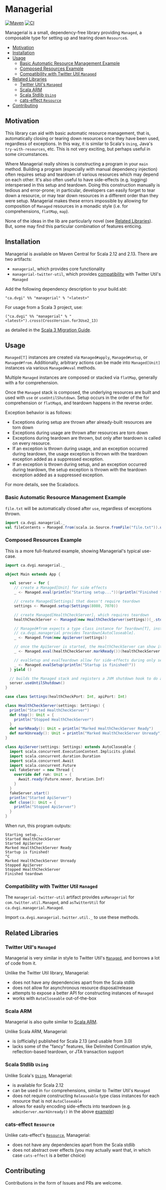 # Managerial
[![Maven](https://img.shields.io/maven-central/v/ca.dvgi/managerial_2.13?color=blue)](https://search.maven.org/search?q=g:ca.dvgi%20managerial) [![CI](https://img.shields.io/github/workflow/status/dvgica/managerial/Continuous%20Integration)](https://github.com/dvgica/managerial/actions)

Managerial is a small, dependency-free library providing `Managed`, a composable type for setting up and tearing down `Resource`s.

- [Motivation](#motivation)
- [Installation](#installation)
- [Usage](#usage)
  * [Basic Automatic Resource Management Example](#basic-automatic-resource-management-example)
  * [Composed Resources Example](#composed-resources-example)
  * [Compatibility with Twitter Util `Managed`](#compatibility-with-twitter-util-managed)
- [Related Libraries](#related-libraries)
  * [Twitter Util's `Managed`](#twitter-util-s--managed-)
  * [Scala ARM](#scala-arm)
  * [Scala Stdlib `Using`](#scala-stdlib--using-)
  * [cats-effect `Resource`](#cats-effect--resource-)
- [Contributing](#contributing)

## Motivation

This library can aid with basic automatic resource management, that is, automatically closing or tearing down resources once they have been used, regardless of exceptions. In this way, it is similar to Scala's `Using`, Java's `try-with-resources`, etc. This is not very exciting, but perhaps useful in some circumstances.

Where Managerial really shines is constructing a program in your `main` method. Building a program (especially with manual dependency injection) often requires setup and teardown of various resources which may depend on each other. It's also often useful to have side-effects (e.g. logging) interspersed in this setup and teardown. Doing this construction manually is tedious and error-prone; in particular, developers can easily forget to tear down a resource, or may tear down resources in a different order than they were setup. Managerial makes these errors impossible by allowing for composition of `Managed` resources in a monadic style (i.e. for comprehensions, `flatMap`, `map`).

None of the ideas in the lib are particularly novel (see [Related Libraries](#related-libraries)). But, some may find this particular combination of features enticing.

## Installation

Managerial is available on Maven Central for Scala 2.12 and 2.13. There are two artifacts:
- `managerial`, which provides core functionality
- `managerial-twitter-util`, which provides [compatibility](#compatibility-with-twitter-util-managed) with Twitter Util's `Managed`

Add the following dependency description to your build.sbt:

`"ca.dvgi" %% "managerial" % "<latest>"`

For usage from a Scala 3 project, use:

`("ca.dvgi" %% "managerial" % "<latest>").cross(CrossVersion.for3Use2_13)`

as detailed in the [Scala 3 Migration Guide](https://docs.scala-lang.org/scala3/guides/migration/compatibility-classpath.html).

## Usage

`Managed[T]` instances are created via `Managed#apply`, `Managed#setup`, or `Managed#from`. Additionally, arbitrary actions can be made into `Managed[Unit]` instances via various `Managed#eval` methods.

Multiple `Managed` instances are composed or stacked via `flatMap`, generally with a for comprehension.

Once the `Managed` stack is composed, the underlying resources are built and used with `use` or `useUntilShutdown`. Setup occurs in the order of the for comprehension or `flatMap`s, and teardown happens in the reverse order.

Exception behavior is as follows:
- Exceptions during setup are thrown after already-built resources are torn down
- Exceptions during usage are thrown after resources are torn down
- Exceptions during teardown are thrown, but only after teardown is called on every resource. 
- If an exception is thrown during usage, and an exception occurred during teardown, the usage exception is thrown with the teardown exception added as a suppressed exception.
- If an exception is thrown during setup, and an exception occurred during teardown, the setup exception is thrown with the teardown exception added as a suppressed exception.

For more details, see the Scaladocs.

### Basic Automatic Resource Management Example

`file.txt` will be automatically closed after `use`, regardless of exceptions thrown.
``` scala
import ca.dvgi.managerial._
val fileContents = Managed.from(scala.io.Source.fromFile("file.txt")).use(_.mkString)
```

### Composed Resources Example

This is a more full-featured example, showing Managerial's typical use-case.

``` scala
import ca.dvgi.managerial._

object Main extends App {

  val server = for {
    // create a Managed[Unit] for side effects
    _ <- Managed.eval(println("Starting setup..."))(println("Finished teardown"))

    // create Managed[Settings] that doesn't require teardown
    settings <- Managed.setup(Settings(8080, 7070))

    // create Managed[HealthCheckServer], which requires teardown
    healthCheckServer <- Managed(new HealthCheckServer(settings))(_.stop())

    // Managed#from expects a type class instance for Teardown[T], instead of having teardown specified explicitly.
    // ca.dvgi.managerial provides Teardown[AutoCloseable].
    _ <- Managed.from(new ApiServer(settings))

    // once the ApiServer is started, the HealthCheckServer can show it's ready
    _ <- Managed.eval(healthCheckServer.markReady())(healthCheckServer.markUnready())

    // evalSetup and evalTeardown allow for side-effects during only setup or only teardown
    _ <- Managed.evalSetup(println("Startup is finished!"))
  } yield ()

  // builds the Managed stack and registers a JVM shutdown hook to do automatic teardown
  server.useUntilShutdown()
}

case class Settings(healthCheckPort: Int, apiPort: Int)

class HealthCheckServer(settings: Settings) {
  println("Started HealthCheckServer")
  def stop(): Unit = {
    println("Stopped HealthCheckServer")
  }
  def markReady(): Unit = println("Marked HealthCheckServer Ready")
  def markUnready(): Unit = println("Marked HealthCheckServer Unready")
}

class ApiServer(settings: Settings) extends AutoCloseable {
  import scala.concurrent.ExecutionContext.Implicits.global
  import scala.concurrent.duration.Duration
  import scala.concurrent.Await
  import scala.concurrent.Future
  val fakeServer = new Thread {
    override def run: Unit = {
      Await.ready(Future.never, Duration.Inf)
    }
  }
  fakeServer.start()
  println("Started ApiServer")
  def close(): Unit = {
    println("Stopped ApiServer")
  }
}

```

When run, this program outputs:

```
Starting setup...
Started HealthCheckServer
Started ApiServer
Marked HealthCheckServer Ready
Startup is finished!
^C
Marked HealthCheckServer Unready
Stopped ApiServer
Stopped HealthCheckServer
Finished teardown
```

### Compatibility with Twitter Util `Managed`

The `managerial-twitter-util` artifact provides `asManagerial` for `com.twitter.util.Managed`, and `asTwitterUtil` for `ca.dvgi.managerial.Managed`.

Import `ca.dvgi.managerial.twitter.util._` to use these methods.

## Related Libraries

### Twitter Util's `Managed`

Managerial is very similar in style to Twitter Util's [`Managed`](https://twitter.github.io/util/docs/com/twitter/util/Managed.html), and borrows a lot of code from it.

Unlike the Twitter Util library, Managerial:
- does not have any dependencies apart from the Scala stdlib
- does not allow for asynchronous resource disposal/release
- attempts to expose a better API for constructing instances of `Managed`
- works with `AutoCloseable` out-of-the-box

### Scala ARM

Managerial is also quite similar to [Scala ARM](https://github.com/jsuereth/scala-arm).

Unlike Scala ARM, Managerial:
- is (officially) published for Scala 2.13 (and usable from 3.0)
- lacks some of the "fancy" features, like Delimited Continuation style, reflection-based teardown, or JTA transaction support

### Scala Stdlib `Using`

Unlike Scala's [`Using`](https://www.scala-lang.org/api/2.13.3/scala/util/Using$.html), Managerial:
- is available for Scala 2.12
- can be used in `for` comprehensions, similar to Twitter Util's `Managed`
- does not require constructing `Releaseable` type class instances for each resource that is not `AutoCloseable`
- allows for easily encoding side-effects into teardown (e.g. `adminServer.markUnready()` in the above [example](#composed-resources-example))

### cats-effect `Resource`

Unlike cats-effect's [`Resource`](https://typelevel.org/cats-effect/docs/std/resource), Managerial:
- does not have any dependencies apart from the Scala stdlib
- does not abstract over effects (you may actually want that, in which case `cats-effect` is a better choice)

## Contributing

Contributions in the form of Issues and PRs are welcome.
